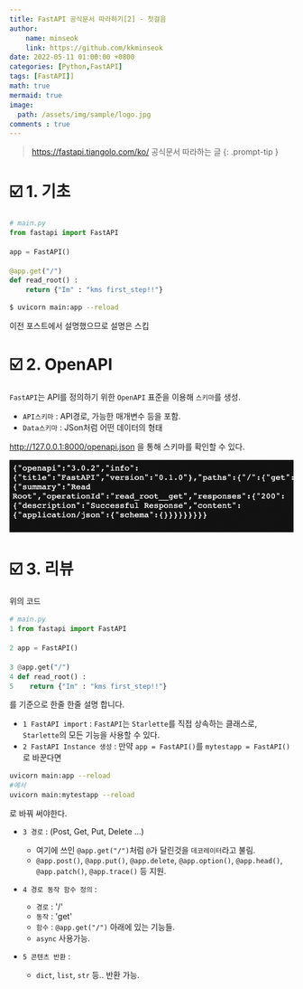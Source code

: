 ```yaml
---
title: FastAPI 공식문서 따라하기[2] - 첫걸음
author: 
    name: minseok
    link: https://github.com/kkminseok
date: 2022-05-11 01:00:00 +0800
categories: [Python,FastAPI]
tags: [FastAPI]]
math: true
mermaid: true
image: 
  path: /assets/img/sample/logo.jpg
comments : true
---
```


> <https://fastapi.tiangolo.com/ko/> 공식문서 따라하는 글
{: .prompt-tip }

# ☑️ 1. 기초

```python
# main.py
from fastapi import FastAPI

app = FastAPI()

@app.get("/")
def read_root() :
    return {"Im" : "kms first_step!!"}

```

```bash
$ uvicorn main:app --reload
```

이전 포스트에서 설명했으므로 설명은 스킵

# ☑️ 2. OpenAPI

`FastAPI`는 API를 정의하기 위한 `OpenAPI` 표준을 이용해 `스키마`를 생성.

- `API스키마` : API경로, 가능한 매개변수 등을 포함.
- `Data스키마` : JSon처럼 어떤 데이터의 형태

<http://127.0.0.1:8000/openapi.json> 을 통해 스키마를 확인할 수 있다.

![](/assets/img/fastapi_post/1_schema.png)

# ☑️ 3. 리뷰

위의 코드

```python
# main.py
1 from fastapi import FastAPI

2 app = FastAPI()

3 @app.get("/")
4 def read_root() :
5    return {"Im" : "kms first_step!!"}

```

를 기준으로 한줄 한줄 설명 합니다.

- `1 FastAPI import` : `FastAPI`는 `Starlette`를 직접 상속하는 클래스로, `Starlette`의 모든 기능을 사용할 수 있다.
- `2 FastAPI Instance 생성` : 만약 `app = FastAPI()`를 `mytestapp = FastAPI()`로 바꾼다면

```bash
uvicorn main:app --reload 
#에서
uvicorn main:mytestapp --reload
```

로 바꿔 써야한다.

- `3 경로` : (Post, Get, Put, Delete ...)
  - 여기에 쓰인 `@app.get("/")`처럼 `@`가 달린것을 `데코레이터`라고 불림.
  - `@app.post()`, `@app.put()`, `@app.delete`, `@app.option()`, `@app.head()`, `@app.patch()`, `@app.trace()` 등 지원.

- `4 경로 동작 함수 정의` : 
  - `경로` : '/'
  - `동작` : 'get'
  - `함수` : `@app.get("/")` 아래에 있는 기능들.
  - `async` 사용가능.

- `5 콘텐츠 반환` :
  - `dict`, `list`, `str` 등.. 반환 가능.

